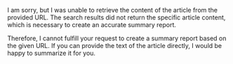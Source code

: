 I am sorry, but I was unable to retrieve the content of the article from the provided URL. The search results did not return the specific article content, which is necessary to create an accurate summary report.

Therefore, I cannot fulfill your request to create a summary report based on the given URL. If you can provide the text of the article directly, I would be happy to summarize it for you.